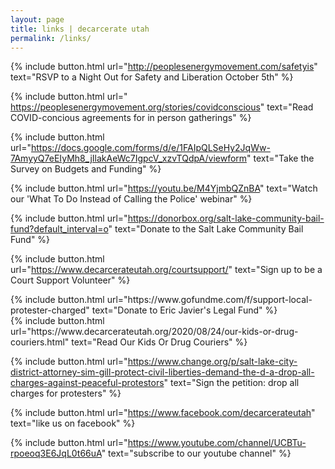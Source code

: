 ```yaml
---
layout: page
title: links | decarcerate utah
permalink: /links/
---
```

<div class="links">
  
  {% include button.html
  url="http://peoplesenergymovement.com/safetyis"
  text="RSVP to a Night Out for Safety and Liberation October 5th"
%} 
 
   {% include button.html
  url=" https://peoplesenergymovement.org/stories/covidconscious"
  text="Read COVID-concious agreements for in person gatherings"
%} 

 {% include button.html
  url="https://docs.google.com/forms/d/e/1FAIpQLSeHy2JqWw-7AmyyQ7eEIyMh8_jIlakAeWc7IgpcV_xzvTQdpA/viewform"
  text="Take the Survey on Budgets and Funding"
%}

{% include button.html
  url="https://youtu.be/M4YjmbQZnBA"
  text="Watch our 'What To Do Instead of Calling the Police' webinar"
%}

{% include button.html
  url="https://donorbox.org/salt-lake-community-bail-fund?default_interval=o"
  text="Donate to the Salt Lake Community Bail Fund"
%}

{% include button.html
  url="https://www.decarcerateutah.org/courtsupport/"
  text="Sign up to be a Court Support Volunteer"
%}

  <div class="links">
{% include button.html
  url="https://www.gofundme.com/f/support-local-protester-charged"
  text="Donate to Eric Javier's Legal Fund"
%}

<div class="links">
{% include button.html
  url="https://www.decarcerateutah.org/2020/08/24/our-kids-or-drug-couriers.html"
  text="Read Our Kids Or Drug Couriers"
%}

{% include button.html
  url="https://www.change.org/p/salt-lake-city-district-attorney-sim-gill-protect-civil-liberties-demand-the-d-a-drop-all-charges-against-peaceful-protestors"
  text="Sign the petition: drop all charges for protesters"
%}

{% include button.html
  url="https://www.facebook.com/decarcerateutah"
  text="like us on facebook"
%}

{% include button.html
  url="https://www.youtube.com/channel/UCBTu-rpoeoq3E6JqL0t66uA"
  text="subscribe to our youtube channel"
%}

</div>
